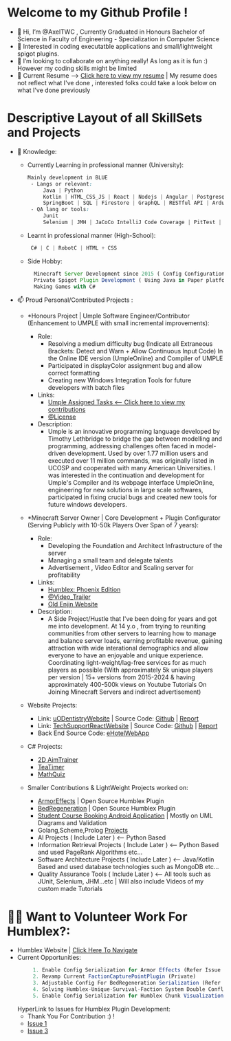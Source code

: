 # Welcome to my Github Profile !
- 👋 Hi, I’m @AxelTWC , Currently Graduated in Honours Bachelor of Science in Faculty of Engineering - Specialization in Computer Science
- 👀 Interested in coding executatble applications and small/lightweight spigot plugins.
- 💞️ I’m looking to collaborate on anything really! As long as it is fun :) However my coding skills might be limited
- 📝 Current Resume --> [Click here to view my resume](https://github.com/AxelTWC/Resume/blob/main/AxelTang-Resume.pdf) | My resume does not reflect what I've done , interested folks could take a look below on what I've done previously

# Descriptive Layout of all SkillSets and Projects

- 🌱 Knowledge: 
  - Currently Learning in professional manner (University):
     ```css
     Mainly development in BLUE
      - Langs or relevant:
          Java | Python
          Kotlin | HTML_CSS_JS | React | Nodejs | Angular | Postgresql | MongoDB
          SpringBoot | SQL | Firestore | GraphQL | RESTful API | Arduino | MATLAB | Racket-Scheme | Prolog | GoLang
      - QA lang or tools:
          Junit
          Selenium | JMH | JaCoCo IntelliJ Code Coverage | PitTest | EasyMocks | DBVisualizer
     ```
     
  - Learnt in professional manner (High-School):
    ```css
     C# | C | RobotC | HTML + CSS
    ```
  - Side Hobby:
    ```js
      Minecraft Server Development since 2015 ( Config Configuration + Archtecture)
      Private Spigot Plugin Development ( Using Java in Paper platform under Bukkit with Maven Build )
      Making Games with C#
    ```
- 📫 Proud Personal/Contributed Projects :
  - *Honours Project | Umple Software Engineer/Contributor (Enhancement to UMPLE with small incremental improvements):
    - Role: 
      - Resolving a medium difficulty bug (Indicate all Extraneous Brackets: Detect and Warn + Allow Continuous Input Code) In the Online IDE version (UmpleOnline) and Compiler of UMPLE
      - Participated in displayColor assignment bug and allow correct formatting
      - Creating new Windows Integration Tools for future developers with batch files
    - Links:
      - [Umple Assigned Tasks <-- Click here to view my contributions](https://github.com/umple/umple/issues?q=involves%3AAxelTWC+sort%3Acreated-asc+)
      - [@License](https://github.com/umple/umple/blob/master/LICENSE.md)
    - Description:
      - Umple is an innovative programming language developed by Timothy Lethbridge to bridge the gap between modelling and programming, addressing challenges often faced in model-driven development. Used by over 1.77 million users and executed over 11 million commands, was originally listed in UCOSP and cooperated with many American Universities. I was interested in the continuation and development for Umple's Compiler and its webpage interface UmpleOnline, engineering for new solutions in large scale softwares, participated in fixing crucial bugs and created new tools for future windows developers.
   
  - *Minecraft Server Owner | Core Development + Plugin Configurator (Serving Publicly with 10-50k Players Over Span of 7 years):
    - Role:
      - Developing the Foundation and Architect Infrastructure of the server
      - Managing a small team and delegate talents
      - Advertisement , Video Editor and Scaling server for profitability
    - Links:
      - [Humblex: Phoenix Edition](https://humblex.net)
      - [@Video_Trailer](https://www.youtube.com/watch?v=CWIEHURiz9s)
      - [Old Enjin Website](https://web.archive.org/web/20230425232005/https://humblex.enjin.com/members)
    - Description:
      - A Side Project/Hustle that I've been doing for years and got me into development. At 14 y.o , from trying to reuniting communities from other servers to learning how to manage and balance server loads, earning profitable revenue, gaining attraction with wide interational demographics and allow everyone to have an enjoyable and unique experience. Coordinating light-weight/lag-free services for as much players as possible (With approximately 5k unique players per version | 15+ versions from 2015-2024 & having approximately 400-500k views on Youtube Tutorials On Joining Minecraft Servers and indirect advertisement)
  - Website Projects:
    - Link: [uODentistryWebsite](https://leafy-banoffee-abef26.netlify.app/) | Source Code: [Github](https://github.com/AxelTWC/uODentistryProject1) | [Report](https://github.com/AxelTWC/DentistryWebsiteReport/blob/main/SEG3125%20Project%20Report%20300164095.pdf)
    - Link: [TechSupportReactWebsite](https://humblexservertemp.github.io/) | Source Code: [Github](https://github.com/HumblexServerTemp/humblexservertemp.github.io/tree/main) | [Report](https://github.com/AxelTWC/TechSupportWebsiteReport/blob/main/SEG3125%20Project%202%20Final%20Report%20300164095.pdf)
    - Back End Source Code: [eHotelWebApp](https://github.com/aghar11/CSI2132-eHotelsWebApp)
  - C# Projects:
    - [2D AimTrainer](https://github.com/AxelTWC/Side-Project---AimTrainer-Funny-version-)
    - [TeaTimer](https://github.com/AxelTWC/C---teaTimer)
    - [MathQuiz](https://github.com/AxelTWC/C---mathQuiz)
  - Smaller Contributions & LightWeight Projects worked on:
    - [ArmorEffects](https://github.com/AxelTWC/ArmorEffects) | Open Source Humblex Plugin
    - [BedRegeneration](https://github.com/AxelTWC/BedRegeneration) | Open Source Humblex Plugin
    - [Student Course Booking Android Application](https://github.com/Demerak/StudentCourseBookingApp) | Mostly on UML Diagrams and Validation
    - Golang,Scheme,Prolog [Projects](https://github.com/AxelTWC/GoLangSchemeProlog)
    - AI Projects ( Include Later ) <-- Python Based
    - Information Retrieval Projects ( Include Later ) <-- Python Based and used PageRank Algorithms etc...
    - Software Architecture Projects ( Include Later ) <-- Java/Kotlin Based and used database technologies such as MongoDB etc...
    - Quality Assurance Tools ( Include Later ) <-- All tools such as JUnit, Selenium, JHM...etc | Will also include Videos of my custom made Tutorials 

# 👨‍💻 Want to Volunteer Work For Humblex?:
  - Humblex Website | [Click Here To Navigate](https://www.humblex.net)
  - Current Opportunities:
    ```js
         1. Enable Config Serialization for Armor Effects (Refer Issue in ArmorEffects Repo + Release to https://www.spigotmc.org/resources/ once finalized) 
         2. Revamp Current FactionCapturePointPlugin (Private) 
         3. Adjustable Config For BedRegeneration Serialization (Refer Issue in BedRegeneration Repo)
         4. Solving Humblex-Unique-Survival-Faction System Double Conflicter Message (Private + High Priority)
         5. Enable Config Serialization for Humblex Chunk Visualization (Private + Release to https://www.spigotmc.org/resources/ once finalized) 
    ```
    HyperLink to Issues for Humblex Plugin Development:
    - Thank You For Contribution :) !
    - [Issue 1](https://github.com/AxelTWC/ArmorEffects/issues)
    - [Issue 3](https://github.com/AxelTWC/BedRegeneration/issues)
<!---
AxelTWC/AxelTWC is a ✨ special ✨ repository because its `README.md` (this file) appears on your GitHub profile.
You can click the Preview link to take a look at your changes.
--->
